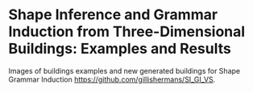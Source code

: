 # Shape Inference and Grammar Induction from Three-Dimensional Buildings: Examples and Results
Images of buildings examples and new generated buildings for Shape Grammar Induction https://github.com/gillishermans/SI_GI_VS.
